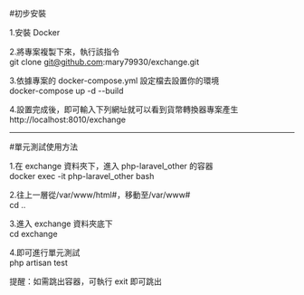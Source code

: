 #初步安裝

1.安裝 Docker

2.將專案複製下來，執行該指令  
git clone git@github.com:mary79930/exchange.git

3.依據專案的 docker-compose.yml 設定檔去設置你的環境  
docker-compose up -d --build

4.設置完成後，即可輸入下列網址就可以看到貨幣轉換器專案產生  
http://localhost:8010/exchange

---

#單元測試使用方法

1.在 exchange 資料夾下，進入 php-laravel_other 的容器  
docker exec -it php-laravel_other bash

2.往上一層從/var/www/html#，移動至/var/www#  
cd ..

3.進入 exchange 資料夾底下  
cd exchange

4.即可進行單元測試  
php artisan test

提醒：如需跳出容器，可執行 exit 即可跳出
